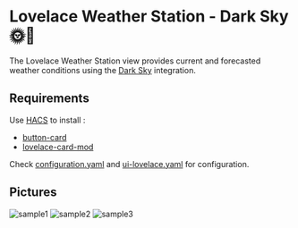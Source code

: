 # Lovelace Weather Station - Dark Sky 🌞🌛

The Lovelace Weather Station view provides current and forecasted weather conditions using the [Dark Sky](https://www.home-assistant.io/integrations/darksky/) integration.

## Requirements

Use [HACS](https://github.com/hacs/integration) to install :
- [button-card](https://github.com/custom-cards/button-card)
- [lovelace-card-mod](https://github.com/thomasloven/lovelace-card-mod)

Check [configuration.yaml](https://github.com/Bastiencc/weather-station-dark-sky/blob/master/configuration.yaml) and [ui-lovelace.yaml](https://github.com/Bastiencc/weather-station-dark-sky/blob/master/ui-lovelace.yaml) for configuration.

## Pictures

![sample1](https://i.ibb.co/Vt513KK/1.jpg)
![sample2](https://i.ibb.co/RHKhkRD/2.jpg)
![sample3](https://i.ibb.co/fk6wSv8/3.jpg)
